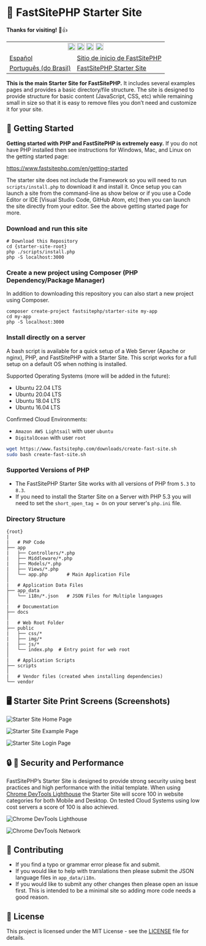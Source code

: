 # 🌟 FastSitePHP Starter Site

**Thanks for visiting!** 🌠👍

<table>
	<tbody>
		<tr align="center"><td colspan="2">
<g-emoji class="g-emoji" alias="globe_with_meridians" fallback-src="https://github.githubassets.com/images/icons/emoji/unicode/1f310.png"><img class="emoji" alt="globe_with_meridians" height="20" width="20" src="https://github.githubassets.com/images/icons/emoji/unicode/1f310.png"></g-emoji> <g-emoji class="g-emoji" alias="earth_americas" fallback-src="https://github.githubassets.com/images/icons/emoji/unicode/1f30e.png"><img class="emoji" alt="earth_americas" height="20" width="20" src="https://github.githubassets.com/images/icons/emoji/unicode/1f30e.png"></g-emoji> <g-emoji class="g-emoji" alias="earth_asia" fallback-src="https://github.githubassets.com/images/icons/emoji/unicode/1f30f.png"><img class="emoji" alt="earth_asia" height="20" width="20" src="https://github.githubassets.com/images/icons/emoji/unicode/1f30f.png"></g-emoji> <g-emoji class="g-emoji" alias="earth_africa" fallback-src="https://github.githubassets.com/images/icons/emoji/unicode/1f30d.png"><img class="emoji" alt="earth_africa" height="20" width="20" src="https://github.githubassets.com/images/icons/emoji/unicode/1f30d.png"></g-emoji>
		</td></tr>
		<tr>
			<td><a href="https://github.com/fastsitephp/starter-site/blob/master/docs/README.es.md">Español</a>
			</td>
			<td><a href="https://github.com/fastsitephp/starter-site/blob/master/docs/README.es.md">Sitio de inicio de FastSitePHP</a></td>
		</tr>
		<tr>
			<td><a href="https://github.com/fastsitephp/starter-site/blob/master/docs/README.pt-BR.md">Português (do Brasil)</a>
			</td>
			<td><a href="https://github.com/fastsitephp/starter-site/blob/master/docs/README.pt-BR.md">FastSitePHP Starter Site</a></td>
		</tr>
	</tbody>
</table>

**This is the main Starter Site for FastSitePHP.** It includes several examples pages and provides a basic directory/file structure. The site is designed to provide structure for basic content (JavaScript, CSS, etc) while remaining small in size so that it is easy to remove files you don’t need and customize it for your site.

## 🚀 Getting Started

**Getting started with PHP and FastSitePHP is extremely easy.** If you do not have PHP installed then see instructions for Windows, Mac, and Linux on the getting started page:

https://www.fastsitephp.com/en/getting-started

The starter site does not include the Framework so you will need to run `scripts/install.php` to download it and install it. Once setup you can launch a site from the command-line as show below or if you use a Code Editor or IDE [Visual Studio Code, GitHub Atom, etc] then you can launch the site directly from your editor. See the above getting started page for more.

### Download and run this site

~~~text
# Download this Repository
cd {starter-site-root}
php ./scripts/install.php
php -S localhost:3000
~~~

### Create a new project using Composer (PHP Dependency/Package Manager)

In addition to downloading this repository you can also start a new project using Composer.

~~~text
composer create-project fastsitephp/starter-site my-app
cd my-app
php -S localhost:3000
~~~

### Install directly on a server

A bash script is available for a quick setup of a Web Server (Apache or nginx), PHP, and FastSitePHP with a Starter Site. This script works for a full setup on a default OS when nothing is installed.

Supported Operating Systems (more will be added in the future):

* Ubuntu 22.04 LTS
* Ubuntu 20.04 LTS
* Ubuntu 18.04 LTS
* Ubuntu 16.04 LTS

Confirmed Cloud Environments:

* `Amazon AWS Lightsail` with user `ubuntu`
* `DigitalOcean` with user `root`

~~~bash
wget https://www.fastsitephp.com/downloads/create-fast-site.sh
sudo bash create-fast-site.sh
~~~

### Supported Versions of PHP

* The FastSitePHP Starter Site works with all versions of PHP from `5.3` to `8.3`.
* If you need to install the Starter Site on a Server with PHP 5.3 you will need to set the `short_open_tag = On` on your server's `php.ini` file.

### Directory Structure

```text
{root}
|
|   # PHP Code
├── app
|   ├── Controllers/*.php
|   ├── Middleware/*.php
|   ├── Models/*.php
|   ├── Views/*.php
│   └── app.php       # Main Application File
│
|   # Application Data Files
├── app_data
│   └── i18n/*.json   # JSON Files for Multiple languages
│
|   # Documentation
├── docs
│
|   # Web Root Folder
├── public
|   ├── css/*
|   ├── img/*
|   ├── js/*
│   └── index.php  # Entry point for web root
│
|   # Application Scripts
├── scripts
│
|   # Vendor files (created when installing dependencies)
└── vendor
```

## 🖥️ Starter Site Print Screens (Screenshots)

![Starter Site Home Page](https://raw.githubusercontent.com/fastsitephp/static-files/master/img/starter_site/2020-01-10/home-page.png)

![Starter Site Example Page](https://raw.githubusercontent.com/fastsitephp/static-files/master/img/starter_site/2020-01-10/data-page.png)

![Starter Site Login Page](https://raw.githubusercontent.com/fastsitephp/static-files/master/img/starter_site/2020-01-10/login-page.png)

## 🔒 🚀 Security and Performance

FastSitePHP’s Starter Site is designed to provide strong security using best practices and high performance with the initial template. When using [Chrome DevTools Lighthouse](https://developers.google.com/web/tools/lighthouse) the Starter Site will score 100 in website categories for both Mobile and Desktop. On tested Cloud Systems using low cost servers a score of 100 is also achieved.

![Chrome DevTools Lighthouse](https://raw.githubusercontent.com/fastsitephp/static-files/master/img/starter_site/2020-08-10/Chrome-DevTools-Lighthouse-Desktop.png)

![Chrome DevTools Network](https://raw.githubusercontent.com/fastsitephp/static-files/master/img/starter_site/2020-08-10/Chrome-DevTools-Network.png)

## 🤝 Contributing

* If you find a typo or grammar error please fix and submit.
* If you would like to help with translations then please submit the JSON language files in `app_data/i18n`.
* If you would like to submit any other changes then please open an issue first. This is intended to be a minimal site so adding more code needs a good reason.

## 📝 License

This project is licensed under the MIT License - see the [LICENSE](LICENSE) file for details.

